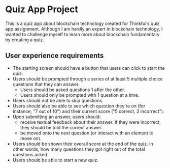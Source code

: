 # Quiz App Project
This is a quiz app about blockchain technology created for Thinkful&rsquo;s quiz app assignment. Although I am hardly an expert in blockchain technology, I wanted to challenge myself to learn more about blockchain fundamentals by creating a quiz.

## User experience requirements
- The starting screen should have a button that users can click to start the quiz.
- Users should be prompted through a series of at least 5 multiple choice questions that they can answer.
  - Users should be asked questions 1 after the other.
  - Users should only be prompted with 1 question at a time.
- Users should not be able to skip questions.
- Users should also be able to see which question they're on (for instance, "7 out of 10") and their current score ("5 correct, 2 incorrect").
- Upon submitting an answer, users should:
  - receive textual feedback about their answer. If they were incorrect, they should be told the correct answer.
  - be moved onto the next question (or interact with an element to move on).
- Users should be shown their overall score at the end of the quiz. In other words, how many questions they got right out of the total questions asked.
- Users should be able to start a new quiz.

